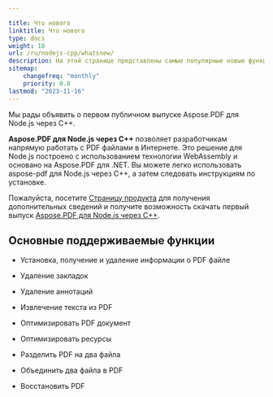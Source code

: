 ```yaml
---

title: Что нового  
linktitle: Что нового  
type: docs  
weight: 10  
url: /ru/nodejs-cpp/whatsnew/  
description: На этой странице представлены самые популярные новые функции в Aspose.PDF для Node.js через C++, которые были представлены в недавних версиях.  
sitemap:  
    changefreq: "monthly"  
    priority: 0.8  
lastmod: "2023-11-16"  
---
```

Мы рады объявить о первом публичном выпуске Aspose.PDF для Node.js через C++.

**Aspose.PDF для Node.js через C++** позволяет разработчикам напрямую работать с PDF файлами в Интернете. Это решение для Node.js построено с использованием технологии WebAssembly и основано на Aspose.PDF для .NET. Вы можете легко использовать aspose-pdf для Node.js через C++, а затем следовать инструкциям по установке.

Пожалуйста, посетите [Страницу продукта](https://products.aspose.com/pdf/nodejs-cpp/) для получения дополнительных сведений и получите возможность скачать первый выпуск [Aspose.PDF для Node.js через C++]().

## **Основные поддерживаемые функции**

- Установка, получение и удаление информации о PDF файле
- Удаление закладок
- Удаление аннотаций

- Извлечение текста из PDF
- Оптимизировать PDF документ  
- Оптимизировать ресурсы  
- Разделить PDF на два файла  
- Объединить два файла в PDF  
- Восстановить PDF